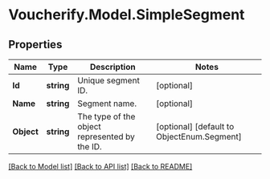 # Voucherify.Model.SimpleSegment

## Properties

Name | Type | Description | Notes
------------ | ------------- | ------------- | -------------
**Id** | **string** | Unique segment ID. | [optional] 
**Name** | **string** | Segment name. | [optional] 
**Object** | **string** | The type of the object represented by the ID. | [optional] [default to ObjectEnum.Segment]

[[Back to Model list]](../../README.md#documentation-for-models) [[Back to API list]](../../README.md#documentation-for-api-endpoints) [[Back to README]](../../README.md)

